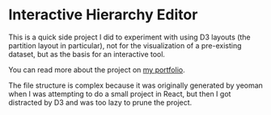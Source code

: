 # Interactive Hierarchy Editor

This is a quick side project I did to experiment with using D3 layouts (the partition layout in particular),
not for the visualization of a pre-existing dataset, but as the basis for an interactive tool.

You can read more about the project on [my portfolio](http://alex.holachek.com/ux/hierarchy-editor.html).

The file structure is complex because it was originally generated by yeoman when I was attempting to do a small project in React,
but then I got distracted by D3 and was too lazy to prune the project.
